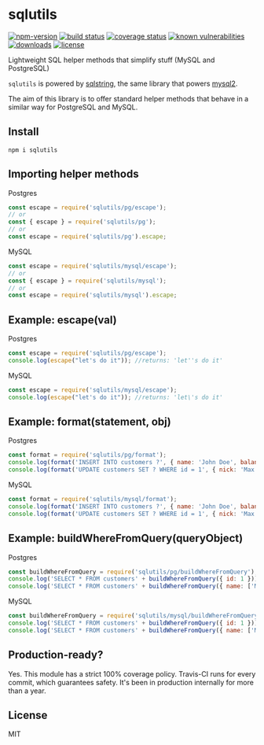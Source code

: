 # sqlutils
[![npm-version](https://img.shields.io/npm/v/sqlutils.svg)](https://www.npmjs.com/package/sqlutils)
[![build status](https://travis-ci.org/patrickpissurno/sqlutils.svg?branch=master)](https://travis-ci.org/patrickpissurno/sqlutils)
[![coverage status](https://coveralls.io/repos/github/patrickpissurno/sqlutils/badge.svg?branch=master)](https://coveralls.io/github/patrickpissurno/sqlutils?branch=master)
[![known vulnerabilities](https://snyk.io/test/github/patrickpissurno/sqlutils/badge.svg)](https://snyk.io/test/github/patrickpissurno/sqlutils)
[![downloads](https://img.shields.io/npm/dt/sqlutils.svg)](http://npm-stats.com/~packages/sqlutils)
[![license](https://img.shields.io/github/license/patrickpissurno/sqlutils.svg?maxAge=1800)](https://github.com/patrickpissurno/sqlutils/blob/master/LICENSE)

Lightweight SQL helper methods that simplify stuff (MySQL and PostgreSQL)

`sqlutils` is powered by [sqlstring](https://github.com/mysqljs/sqlstring), the same library that powers [mysql2](https://www.npmjs.com/package/mysql2).

The aim of this library is to offer standard helper methods that behave in a similar way for PostgreSQL and MySQL. 

## Install

```
npm i sqlutils
```

## Importing helper methods

Postgres
```js
const escape = require('sqlutils/pg/escape');
// or
const { escape } = require('sqlutils/pg');
// or
const escape = require('sqlutils/pg').escape;
```

MySQL
```js
const escape = require('sqlutils/mysql/escape');
// or
const { escape } = require('sqlutils/mysql');
// or
const escape = require('sqlutils/mysql').escape;
```

## Example: escape(val)

Postgres
```js
const escape = require('sqlutils/pg/escape');
console.log(escape("let's do it")); //returns: 'let''s do it'
```

MySQL
```js
const escape = require('sqlutils/mysql/escape');
console.log(escape("let's do it")); //returns: 'let\'s do it'
```

## Example: format(statement, obj)

Postgres
```js
const format = require('sqlutils/pg/format');
console.log(format('INSERT INTO customers ?', { name: 'John Doe', balance: 0 })); //returns: INSERT INTO customers (name, balance) VALUES ('John Doe', 0)
console.log(format('UPDATE customers SET ? WHERE id = 1', { nick: 'Max', name: 'Maximus' })); //returns: UPDATE customers SET nick='Max', name='Maximus' WHERE id = 1
```

MySQL
```js
const format = require('sqlutils/mysql/format');
console.log(format('INSERT INTO customers ?', { name: 'John Doe', balance: 0 })); //returns: INSERT INTO customers SET name='John Doe', balance=0
console.log(format('UPDATE customers SET ? WHERE id = 1', { nick: 'Max', name: 'Maximus' })); //returns: UPDATE customers SET nick='Max', name='Maximus' WHERE id = 1
```

## Example: buildWhereFromQuery(queryObject)

Postgres
```js
const buildWhereFromQuery = require('sqlutils/pg/buildWhereFromQuery');
console.log('SELECT * FROM customers' + buildWhereFromQuery({ id: 1 })); //returns: SELECT * FROM customers WHERE id=1
console.log('SELECT * FROM customers' + buildWhereFromQuery({ name: ['Maximus', 'John Doe'], balance: 0 })); //returns: SELECT * FROM customers WHERE (name='Maximus' OR name='John Doe') AND balance=0
```

MySQL
```js
const buildWhereFromQuery = require('sqlutils/mysql/buildWhereFromQuery');
console.log('SELECT * FROM customers' + buildWhereFromQuery({ id: 1 })); //returns: SELECT * FROM customers WHERE id=1
console.log('SELECT * FROM customers' + buildWhereFromQuery({ name: ['Maximus', 'John Doe'], balance: 0 })); //returns: SELECT * FROM customers WHERE (name='Maximus' OR name='John Doe') AND balance=0
```

## Production-ready?
Yes. This module has a strict 100% coverage policy. Travis-CI runs for every commit, which guarantees safety. It's been in production internally for more than a year.

## License

MIT
